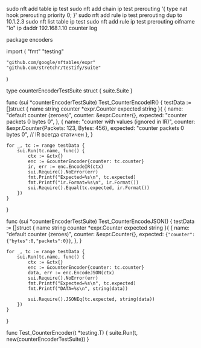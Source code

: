 sudo nft add table ip test
sudo nft add chain ip test prerouting '{ type nat hook prerouting priority 0; }'
sudo nft add rule ip test prerouting dup to 10.1.2.3
sudo nft list table ip test
sudo nft add rule ip test prerouting oifname "lo" ip daddr 192.168.1.10 counter log


package encoders

import (
	"fmt"
	"testing"

	"github.com/google/nftables/expr"
	"github.com/stretchr/testify/suite"
)

type counterEncoderTestSuite struct {
	suite.Suite
}

func (sui *counterEncoderTestSuite) Test_CounterEncodeIR() {
	testData := []struct {
		name     string
		counter  *expr.Counter
		expected string
	}{
		{
			name:     "default counter (zeroes)",
			counter:  &expr.Counter{},
			expected: "counter packets 0 bytes 0",
		},
		{
			name:     "counter with values (ignored in IR)",
			counter:  &expr.Counter{Packets: 123, Bytes: 456},
			expected: "counter packets 0 bytes 0", // IR всегда статичен
		},
	}

	for _, tc := range testData {
		sui.Run(tc.name, func() {
			ctx := &ctx{}
			enc := &counterEncoder{counter: tc.counter}
			ir, err := enc.EncodeIR(ctx)
			sui.Require().NoError(err)
			fmt.Printf("Expected=%s\n", tc.expected)
			fmt.Printf("ir.Format=%s\n", ir.Format())
			sui.Require().Equal(tc.expected, ir.Format())
		})
	}
}

func (sui *counterEncoderTestSuite) Test_CounterEncodeJSON() {
	testData := []struct {
		name     string
		counter  *expr.Counter
		expected string
	}{
		{
			name:     "default counter (zeroes)",
			counter:  &expr.Counter{},
			expected: `{"counter":{"bytes":0,"packets":0}}`,
		},
	}

	for _, tc := range testData {
		sui.Run(tc.name, func() {
			ctx := &ctx{}
			enc := &counterEncoder{counter: tc.counter}
			data, err := enc.EncodeJSON(ctx)
			sui.Require().NoError(err)
			fmt.Printf("Expected=%s\n", tc.expected)
			fmt.Printf("DATA=%s\n", string(data))

			sui.Require().JSONEq(tc.expected, string(data))
		})
	}
}

func Test_CounterEncoder(t *testing.T) {
	suite.Run(t, new(counterEncoderTestSuite))
}








